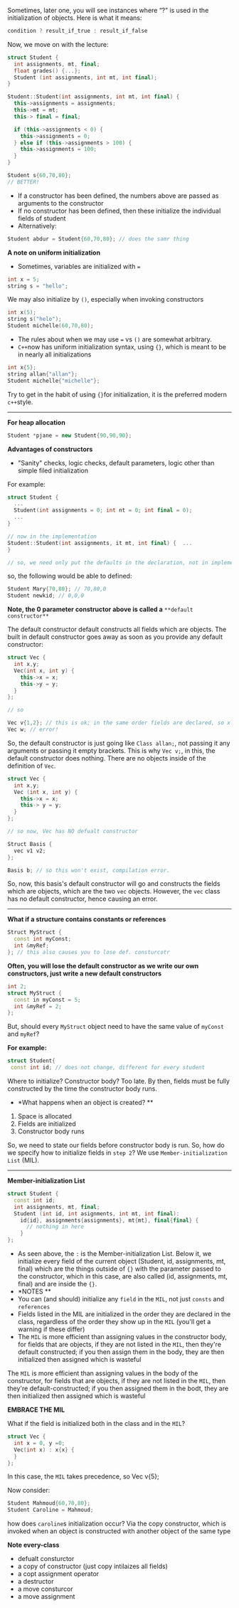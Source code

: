 Sometimes, later one, you will see instances where “?” is used in the initialization of objects. Here is what it means:

```C++
condition ? result_if_true : result_if_false
```

Now, we move on with the lecture:

```C++
struct Student {
  int assignments, mt, final;
  float grades() {...};
  Student (int assignments, int mt, int final);
}

Student::Student(int assignments, int mt, int final) {
  this->assignments = assignments;
  this->mt = mt;
  this-> final = final;

  if (this->assignments < 0) {
    this->assignments = 0;
  } else if (this->assignments > 100) {
    this->assignments = 100;
  }
}

Student s{60,70,80};
// BETTER!
```

- If a constructor has been defined, the numbers above are passed as arguments to the constructor
- If no constructor has been defined, then these initialize the individual fields of student
- Alternatively:

```C++
Student abdur = Student{60,70,80}; // does the samr thing
```

**A note on uniform initialization**

- Sometimes, variables are initialized with `=`

```C++
int x = 5;
string s = "hello";
```

We may also initialize by `()`, especially when invoking constructors

```C++
int x(5);
string s("helo");
Student michelle(60,70,80);
```

- The rules about when we may use `=` vs `()` are somewhat arbitrary.
- `C++`now has uniform initialization syntax, using `{}`, which is meant to be in nearly all initializations

```C++
int x{5};
string allan{"allan"};
Student michelle{"michelle"};
```

Try to get in the habit of using `{}`for initialization, it is the preferred modern `c++`style.

---

**For heap allocation**

```C++
Student *pjane = new Student{90,90,90};
```

**Advantages of constructors**

- "Sanity" checks, logic checks, default parameters, logic other than simple filed initialization

For example:

```C++
struct Student {
  ...
  Student(int assignments = 0; int nt = 0; int final = 0);
  ...
}

// now in the implementation
Student::Student(int assignments, it mt, int final) {  ...
}

// so, we need only put the defaults in the declaration, not in implementation
```

  

so, the following would be able to defined:

```C++
Student Mary{70,80}; // 70,80,0
Student newkid; // 0,0,0
```

**Note, the 0 parameter constructor above is called a** `**default constructor**`

The default constructor default constructs all fields which are objects. The built in default constructor goes away as soon as you provide any default constructor:

```C++
struct Vec {
  int x,y;
  Vec(int x, int y) {
    this->x = x;
    this->y = y;
  }
};

// so

Vec v{1,2}; // this is ok; in the same order fields are declared, so x first, then y
Vec w; // error!
```

So, the default constructor is just going like `Class allan;`, not passing it any arguments or passing it empty brackets. This is why `Vec v;`, in this, the default constructor does nothing. There are no objects inside of the definition of `Vec`.

```C++
struct Vec {
  int x,y;
  Vec (int x, int y) {
    this->x = x;
    this-> y = y;
  }
};

// so now, Vec has NO defualt constructor

Struct Basis {
  vec v1 v2;
};

Basis b; // so this won't exist, compilation error.
```

So, now, this basis's default constructor will go and constructs the fields which are objects, which are the two `vec` objects. However, the `vec` class has no default constructor, hence causing an error.

---

**What if a structure contains constants or references**

```C++
Struct MyStruct {
  const int myConst;
  int &myRef;
}; // this also causes you to lose def. consturcotr
```

**Often, you will lose the default constructor as we write our own constructors, just write a new default constructors**

```C++
int 2;
struct MyStruct {
  const in myConst = 5;
  int &myRef = 2;
};
```

But, should every `MyStruct` object need to have the same value of `myConst` and `myRef`?

**For example:**

```C++
struct Student{
 const int id; // does not change, different for every student
```

Where to initialize? Constructor body? Too late. By then, fields must be fully constructed by the time the constructor body runs.

- *What happens when an object is created? **

1. Space is allocated
2. Fields are initialized
3. Constructor body runs

So, we need to state our fields before constructor body is run. So, how do we specify how to initialize fields in `step 2`? We use `Member-initialization List` (MIL).

---

**Member-initialization List**

```C++
struct Student {
  const int id;
  int assignments, mt, final;
  Student (int id, int asignments, int mt, int final):
    id{id}, assignments{assignments}, mt{mt}, final{final} {
      // nothing in here
    }
};
```

- As seen above, the `:` is the Member-initialization List. Below it, we initialize every field of the current object (Student, id, assignments, mt, final) which are the things outside of `{}` with the parameter passed to the constructor, which in this case, are also called (id, assignments, mt, final) and are inside the `{}`.
- *NOTES **
- You can (and should) initialize any `field` in the `MIL`, not just `consts` and `references`
- Fields listed in the MIL are initialized in the order they are declared in the class, regardless of the order they show up in the `MIL` (you'll get a warning if these differ)
- The `MIL` is more efficient than assigning values in the constructor body, for fields that are objects, if they are not listed in the `MIL`, then they're default constructed; if you then assign them in the body, they are then initialized then assigned which is wasteful

The `MIL` is more efficient than assigning values in the body of the constructor, for fields that are objects, if they are not listed in the `MIL`, then they're default-constructed; if you then assigned them in the bodt, they are then initialized then assigned which is wasteful

**EMBRACE THE MIL**

What if the field is initialized both in the class and in the `MIL`?

```C++
struct Vec {
  int x = 0, y =0;
  Vec(int x) : x{x} {
  }
};
```

In this case, the `MIL` takes precedence, so Vec v{5};

Now consider:

```C++
Student Mahmoud{60,70,80};
Student Caroline = Mahmoud;
```

how does `caroline`s initialization occur? Via the copy constructor, which is invoked when an object is constructed with another object of the same type

**Note every-class**

- defualt consturctor
- a copy of constructor (just copy intilaizes all fields)
- a copt assignment operator
- a destructor
- a move consturcor
- a move assignment